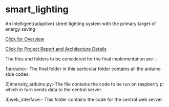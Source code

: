 # smart_lighting
An intelligent(adaptive) street lighting system with the primary target of energy saving



[Click for Overview](https://drive.google.com/open?id=1e_qHkfoC7pu3MKrbEmAzCqB-X6WRFbVi)



[Click for Project Report and Architecture Details](https://drive.google.com/open?id=17WOsYEcniTXFiFlufh_jvIaauqoWXdgp)


The files and folders to be considered for the final implementation are :-

1)arduino:- The final folder in this particular folder contains all the arduino side codes.

2)intensity_arduino.py:-The file contains the code to be run on raspberry pi which in turn sends data to the central server.

3)web_interface:- This folder contains the code for the central web server.
